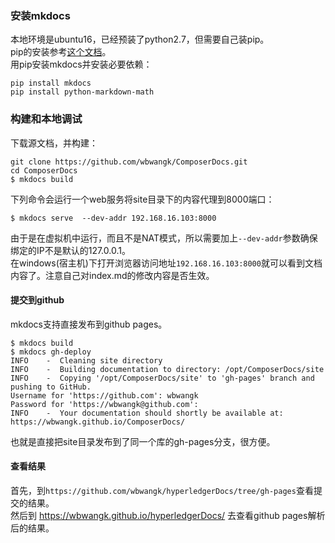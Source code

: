 ### 安装mkdocs
本地环境是ubuntu16，已经预装了python2.7，但需要自己装pip。  
pip的安装参考[这个文档](http://pip.readthedocs.io/en/latest/installing/)。  
用pip安装mkdocs并安装必要依赖：
```
pip install mkdocs  
pip install python-markdown-math
```
### 构建和本地调试
下载源文档，并构建：
```
git clone https://github.com/wbwangk/ComposerDocs.git
cd ComposerDocs
$ mkdocs build
```
下列命令会运行一个web服务将site目录下的内容代理到8000端口：
```
$ mkdocs serve  --dev-addr 192.168.16.103:8000
```
由于是在虚拟机中运行，而且不是NAT模式，所以需要加上`--dev-addr`参数确保绑定的IP不是默认的127.0.0.1。  
在windows(宿主机)下打开浏览器访问地址`192.168.16.103:8000`就可以看到文档内容了。注意自己对index.md的修改内容是否生效。  

#### 提交到github
mkdocs支持直接发布到github pages。
```
$ mkdocs build
$ mkdocs gh-deploy
INFO    -  Cleaning site directory
INFO    -  Building documentation to directory: /opt/ComposerDocs/site
INFO    -  Copying '/opt/ComposerDocs/site' to 'gh-pages' branch and pushing to GitHub.
Username for 'https://github.com': wbwangk
Password for 'https://wbwangk@github.com':
INFO    -  Your documentation should shortly be available at: https://wbwangk.github.io/ComposerDocs/
```
也就是直接把site目录发布到了同一个库的gh-pages分支，很方便。
#### 查看结果
首先，到`https://github.com/wbwangk/hyperledgerDocs/tree/gh-pages`查看提交的结果。  
然后到 https://wbwangk.github.io/hyperledgerDocs/ 去查看github pages解析后的结果。
